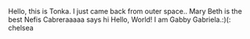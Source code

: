 Hello, this is Tonka. I just came back from outer space.. 
Mary Beth is the best
Nefis Cabreraaaaa says hi
Hello, World! I am Gabby Gabriela.:)(:
chelsea 

